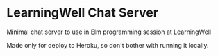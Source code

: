 # LearningWell Chat Server
Minimal chat server to use in Elm programming session at LearningWell

Made only for deploy to Heroku, so don't bother with running it locally.